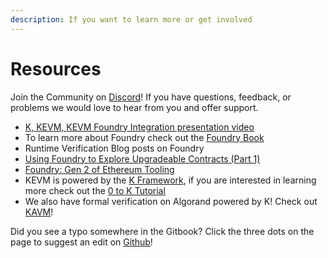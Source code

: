 ```yaml
---
description: If you want to learn more or get involved
---
```


# Resources

Join the Community on [Discord](https://discord.gg/CurfmXNtbN)! If you have questions, feedback, or problems we would love to hear from you and offer support.

* [K, KEVM, KEVM Foundry Integration presentation video](https://www.youtube.com/watch?v=9PLnQStkiUo)
* To learn more about Foundry check out the [Foundry Book](https://book.getfoundry.sh/)&#x20;
* Runtime Verification Blog posts on Foundry
* [Using Foundry to Explore Upgradeable Contracts (Part 1)](https://runtimeverification.com/blog/using-foundry-to-explore-upgradeable-contracts-part-1)
* [Foundry: Gen 2 of Ethereum Tooling](https://runtimeverification.com/blog/foundry-gen-2-of-ethereum-tooling)
* KEVM is powered by the [K Framework](https://kframework.org/), if you are interested in learning more check out the [0 to K Tutorial](https://runtimeverification.com/blog/from-0-to-k-tutorial)
* We also have formal verification on Algorand powered by K! Check out [KAVM](https://runtimeverification.com/blog/runtime-verification-brings-formal-verification-to-algorand)!

Did you see a typo somewhere in the Gitbook? Click the three dots on the page to suggest an edit on [Github](https://github.com/runtimeverification/gitbook-kontrol)!
